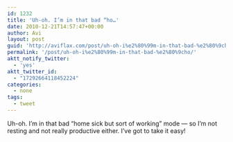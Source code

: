 ```yaml
---
id: 1232
title: 'Uh-oh. I’m in that bad “ho…'
date: 2010-12-21T14:57:47+00:00
author: Avi
layout: post
guid: 'http://aviflax.com/post/uh-oh-i%e2%80%99m-in-that-bad-%e2%80%9cho/'
permalink: '/post/uh-oh-i%e2%80%99m-in-that-bad-%e2%80%9cho/'
aktt_notify_twitter:
  - 'yes'
aktt_twitter_id:
  - "17292664118452224"
categories:
  - none
tags:
  - tweet
---
```

Uh-oh. I’m in that bad “home sick but sort of working” mode — so I&#8217;m not resting and not really productive either. I’ve got to take it easy!